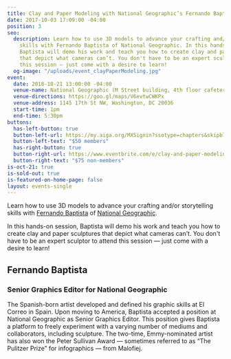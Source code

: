 ```yaml
---
title: Clay and Paper Modeling with National Geographic’s Fernando Baptista
date: 2017-10-03 17:09:00 -04:00
position: 3
seo:
  description: Learn how to use 3D models to advance your crafting and/or storytelling
    skills with Fernando Baptista of National Geographic. In this hands-on session,
    Baptista will demo his work and teach you how to create clay and paper sculptures
    that depict what cameras can’t. You don't have to be an expert sculptor to attend
    this session — just come with a desire to learn!
  og-image: "/uploads/event_clayPaperModeling.jpg"
event:
  date: 2018-10-21 13:00:00 -04:00
  venue-name: National Geographic (M Street building, 4th floor cafeteria)
  venue-directions: https://goo.gl/maps/V6evtwCWKPx
  venue-address: 1145 17th St NW, Washington, DC 20036
  start-time: 1pm
  end-time: 5:30pm
buttons:
  has-left-button: true
  button-left-url: https://my.aiga.org/MXSignin?ssotype=chapters&skipblacklist&returnurl=https%3A%2F%2Fdc.aiga.org%2Fevent%2Fclay-and-paper-modeling-with-national-geographics-fernando-baptista%2F%3Fredirect_source%3Deventbrite_register
  button-left-text: "$50 members"
  has-right-button: true
  button-right-url: https://www.eventbrite.com/e/clay-and-paper-modeling-with-national-geographics-fernando-baptista-tickets-50828046054
  button-right-text: "$75 non-members"
is-oct-21: true
is-sold-out: true
is-featured-on-home-page: false
layout: events-single
---
```


Learn how to use 3D models to advance your crafting and/or storytelling skills with [Fernando Baptista](https://www.pinterest.com/natgeo/nat-geo-infographics/) of [National Geographic](https://www.nationalgeographic.com/). 

In this hands-on session, Baptista will demo his work and teach you how to create clay and paper sculptures that depict what cameras can’t. You don't have to be an expert sculptor to attend this session — just come with a desire to learn!

## Fernando Baptista
### Senior Graphics Editor for National Geographic
The Spanish-born artist developed and defined his graphic skills at El Correo in Spain. Upon moving to America, Baptista accepted a position at National Geographic as Senior Graphics Editor. This position gives Baptista a platform to freely experiment with a varying number of mediums and collaborators, including sculpture. The two-time, Emmy-nominated artist has also won the Peter Sullivan Award — sometimes referred to as “The Pulitzer Prize” for infographics — from Malofiej.